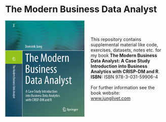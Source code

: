 # The Modern Business Data Analyst

<div align="left" style="display: flex; align-items: center;">
  <img src="https://github.com/dominikjung42/BusinessAnalyticsBook/blob/main/media/book_1.png?raw=true" alt="Book Cover" width="250" style="margin-right: 20px;"/>
  <div>
    This repository contains supplemental material like code, exercises, datasets, notes etc. for my book <strong>The Modern Business Data Analyst: A Case Study Introduction into Business Analytics with CRISP-DM and R</strong>.
    <br>
    <strong>ISBN:</strong> ISBN 978-3-031-59906-4
    <br><br>
    For further information see the book website:<br>
    <a href="http://www.junglivet.com">www.junglivet.com</a>
  </div>
</div>
